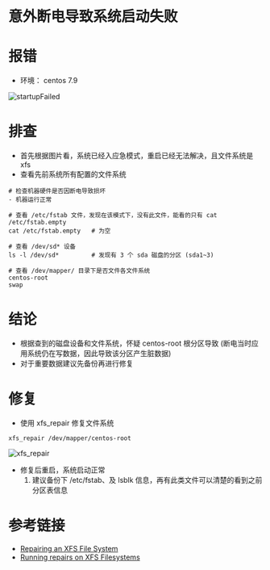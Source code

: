 # 意外断电导致系统启动失败

# 报错

- 环境： centos 7.9

![startupFailed](../png/linux_startupFailed.png)

# 排查

- 首先根据图片看，系统已经入应急模式，重启已经无法解决，且文件系统是 xfs
- 查看先前系统所有配置的文件系统

```shell
# 检查机器硬件是否因断电导致损坏
- 机器运行正常

# 查看 /etc/fstab 文件，发现在该模式下，没有此文件，能看的只有 cat /etc/fstab.empty
cat /etc/fstab.empty   # 为空

# 查看 /dev/sd* 设备
ls -l /dev/sd*         # 发现有 3 个 sda 磁盘的分区 (sda1~3)

# 查看 /dev/mapper/ 目录下是否文件各文件系统
centos-root
swap
```

# 结论

- 根据查到的磁盘设备和文件系统，怀疑 centos-root 根分区导致 (断电当时应用系统仍在写数据，因此导致该分区产生脏数据)
- 对于重要数据建议先备份再进行修复

# 修复

- 使用 xfs_repair 修复文件系统

```shell
xfs_repair /dev/mapper/centos-root
```

![xfs_repair](../png/linux_xfs_repair.png)

- 修复后重启，系统启动正常
  1. 建议备份下 /etc/fstab、及 lsblk 信息，再有此类文件可以清楚的看到之前分区表信息

# 参考链接

- [Repairing an XFS File System](https://access.redhat.com/documentation/en-us/red_hat_enterprise_linux/7/html/storage_administration_guide/xfsrepair)
- [Running repairs on XFS Filesystems](https://www.thegeekdiary.com/running-repairs-on-xfs-filesystems/)